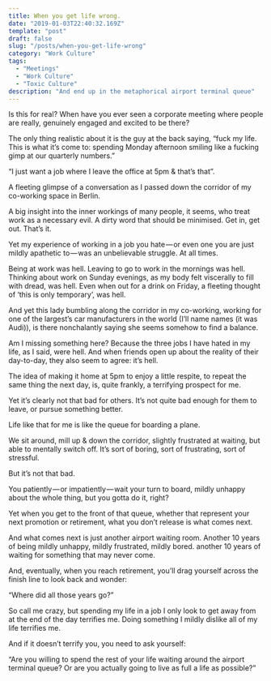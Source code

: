 ```yaml
---
title: When you get life wrong.
date: "2019-01-03T22:40:32.169Z"
template: "post"
draft: false
slug: "/posts/when-you-get-life-wrong"
category: "Work Culture"
tags:
  - "Meetings"
  - "Work Culture"
  - "Toxic Culture"
description: "And end up in the metaphorical airport terminal queue"
---
```






Is this for real? When have you ever seen a corporate meeting where people are really, genuinely engaged and excited to be there?

The only thing realistic about it is the guy at the back saying, “fuck my life. This is what it’s come to: spending Monday afternoon smiling like a fucking gimp at our quarterly numbers.”

“I just want a job where I leave the office at 5pm & that’s that”.

A fleeting glimpse of a conversation as I passed down the corridor of my co-working space in Berlin.

A big insight into the inner workings of many people, it seems, who treat work as a necessary evil. A dirty word that should be minimised. Get in, get out. That’s it.

Yet my experience of working in a job you hate — or even one you are just mildly apathetic to — was an unbelievable struggle. At all times.

Being at work was hell. Leaving to go to work in the mornings was hell. Thinking about work on Sunday evenings, as my body felt viscerally to fill with dread, was hell. Even when out for a drink on Friday, a fleeting thought of ‘this is only temporary’, was hell.

And yet this lady bumbling along the corridor in my co-working, working for one of the largest’s car manufacturers in the world (I’ll name names (it was Audi)), is there nonchalantly saying she seems somehow to find a balance.

Am I missing something here? Because the three jobs I have hated in my life, as I said, were hell. And when friends open up about the reality of their day-to-day, they also seem to agree: it’s hell.

The idea of making it home at 5pm to enjoy a little respite, to repeat the same thing the next day, is, quite frankly, a terrifying prospect for me.

Yet it’s clearly not that bad for others. It’s not quite bad enough for them to leave, or pursue something better.


Life like that for me is like the queue for boarding a plane.

We sit around, mill up & down the corridor, slightly frustrated at waiting, but able to mentally switch off. It’s sort of boring, sort of frustrating, sort of stressful.

But it’s not that bad.

You patiently — or impatiently — wait your turn to board, mildly unhappy about the whole thing, but you gotta do it, right?

Yet when you get to the front of that queue, whether that represent your next promotion or retirement, what you don’t release is what comes next.

And what comes next is just another airport waiting room. Another 10 years of being mildly unhappy, mildly frustrated, mildly bored. another 10 years of waiting for something that may never come.

And, eventually, when you reach retirement, you’ll drag yourself across the finish line to look back and wonder:

“Where did all those years go?”

So call me crazy, but spending my life in a job I only look to get away from at the end of the day terrifies me. Doing something I mildly dislike all of my life terrifies me.

And if it doesn’t terrify you, you need to ask yourself:

“Are you willing to spend the rest of your life waiting around the airport terminal queue? Or are you actually going to live as full a life as possible?”
